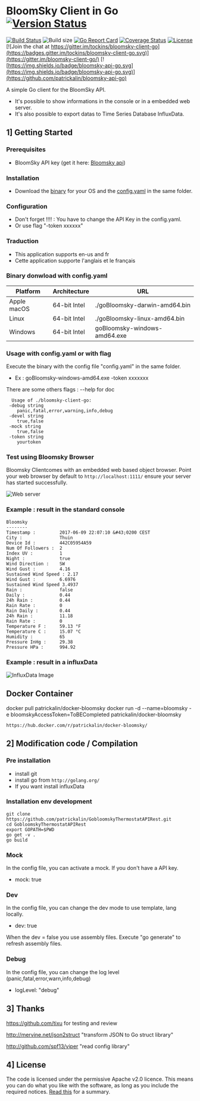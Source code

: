 # BloomSky Client in Go [![Version Status](https://img.shields.io/badge/v1.7-stable-orange.svg)](https://github.com/patrickalin/bloomsky-client-go/releases/tag/v1.7)

[![Build Status](https://travis-ci.org/patrickalin/bloomsky-client-go.svg?branch=master)](https://travis-ci.org/patrickalin/bloomsky-client-go)
![Build size](https://reposs.herokuapp.com/?path=patrickalin/bloomsky-client-go)
[![Go Report Card](https://goreportcard.com/badge/github.com/patrickalin/bloomsky-client-go)](https://goreportcard.com/report/github.com/patrickalin/bloomsky-client-go)
[![Coverage Status](https://coveralls.io/repos/github/patrickalin/bloomsky-client-go/badge.svg)](https://coveralls.io/github/patrickalin/bloomsky-client-go)
[![License](https://img.shields.io/badge/License-Apache%202.0-blue.svg)](https://opensource.org/licenses/Apache-2.0)
[![Join the chat at https://gitter.im/tockins/bloomsky-client-go](https://badges.gitter.im/tockins/bloomsky-client-go.svg)](https://gitter.im/bloomsky-client-go/)
[![https://img.shields.io/badge/bloomsky-api-go.svg](https://img.shields.io/badge/bloomsky-api-go.svg)](https://github.com/patrickalin/bloomsky-api-go)

A simple Go client for the BloomSky API.

* It's possible to show informations in the console or in a embedded web server.
* It's also possible to export datas to Time Series Database InfluxData.

## 1] Getting Started

### Prerequisites

* BloomSky API key (get it here: [Bloomsky api](https://dashboard.bloomsky.com/))

### Installation

* Download the [binary](https://github.com/patrickalin/bloomsky-client-go/releases) for your OS and the [config.yaml](https://github.com/patrickalin/bloomsky-client-go/blob/master/config.yaml) in the same folder.

### Configuration

* Don't forget !!!! : You have to change the API Key in the config.yaml.
* Or use flag "-token xxxxxx"

### Traduction

* This application supports en-us and fr
* Cette application supporte l'anglais et le français

### Binary donwload with config.yaml

| Platform| Architecture | URL|
| ----------| -------- | ------|
|Apple macOS|64-bit Intel| ./goBloomsky-darwin-amd64.bin |
|Linux|64-bit Intel| ./goBloomsky-linux-amd64.bin |
|Windows|64-bit Intel| goBloomsky-windows-amd64.exe |

### Usage with config.yaml or with flag

Execute the binary with the config file "config.yaml" in the same folder.

* Ex : goBloomsky-windows-amd64.exe -token xxxxxxx

There are some others flags : --help for doc

      Usage of ./bloomsky-client-go:
     -debug string
        panic,fatal,error,warning,info,debug
     -devel string
        true,false
     -mock string
        true,false
     -token string
        yourtoken

### Test using Bloomsky Browser

Bloomsky Clientcomes with an embedded web based object browser. Point your web browser by default to `http://localhost:1111/` ensure your server has started successfully.

![Web server](https://raw.githubusercontent.com/patrickalin/bloomsky-client-go/master/img/webserver.png)

### Example : result in the standard console

    Bloomsky
    --------
    Timestamp :         2017-06-09 22:07:10 &#43;0200 CEST
    City :              Thuin
    Device Id :         442C05954A59
    Num Of Followers :  2
    Index UV :          1
    Night :             true
    Wind Direction :    SW
    Wind Gust :         4.16
    Sustained Wind Speed : 2.17
    Wind Gust :         6.6976
    Sustained Wind Speed 3.4937
    Rain :              false
    Daily :             0.44
    24h Rain :          0.44
    Rain Rate :         0
    Rain Daily :        0.44
    24h Rain :          11.18
    Rain Rate :         0
    Temperature F :     59.13 °F
    Temperature C :     15.07 °C
    Humidity :          65
    Pressure InHg :     29.38
    Pressure HPa :      994.92

### Example : result in a influxData

![InfluxData Image ](https://raw.githubusercontent.com/patrickalin/bloomsky-client-go/master/img/InfluxDB.png)

## Docker Container

docker pull patrickalin/docker-bloomsky
docker run -d  --name=bloomsky -e bloomskyAccessToken=ToBECompleted patrickalin/docker-bloomsky

`https://hub.docker.com/r/patrickalin/docker-bloomsky/`

## 2] Modification code / Compilation

### Pre installation

* install git
* install go from `http://golang.org/`
* If you want install influxData

### Installation env development

    git clone https://github.com/patrickalin/GobloomskyThermostatAPIRest.git
    cd GobloomskyThermostatAPIRest
    export GOPATH=$PWD
    go get -v .
    go build

### Mock

In the config file, you can activate a mock. If you don't have a API key.

* mock: true

### Dev

In the config file, you can change the dev mode to use template, lang locally.

* dev: true

When the dev = false you use assembly files.
Execute "go generate" to refresh assembly files.

### Debug

In the config file, you can change the log level (panic,fatal,error,warn,info,debug)

* logLevel: "debug"

## 3] Thanks

<https://github.com/tixu> for testing and review

<http://mervine.net/json2struct> "transform JSON to Go struct library"

<http://github.com/spf13/viper> "read config library"

## 4] License

The code is licensed under the permissive Apache v2.0 licence. This means you can do what you like with the software, as long as you include the required notices. [Read this](https://tldrlegal.com/license/apache-license-2.0-(apache-2.0)) for a summary.
